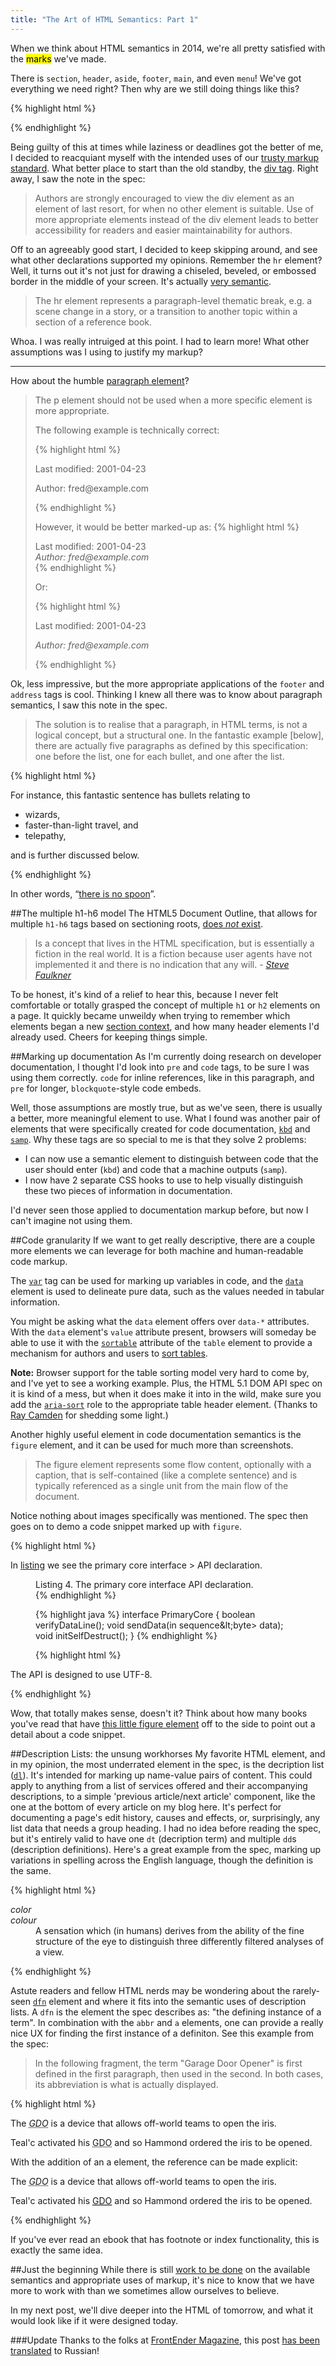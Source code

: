 ```yaml
---
title: "The Art of HTML Semantics: Part 1"
---
```


When we think about HTML semantics in <time datetime="{{page.date}}" title="{{page.date}}">2014</time>, we're all pretty satisfied with the <mark>marks</mark> we've made.

There is `section`, `header`, `aside`, `footer`, `main`, and even `menu`! We've got everything we need right? Then why are we still doing things like this?

{% highlight html %}

<body class="article">
<div class="content">
{% endhighlight %}

Being guilty of this at times while laziness or deadlines got the better of me, I decided to reacquiant myself with the intended uses of our [trusty markup standard](https://developer.mozilla.org/en-US/docs/Web/HTML). What better place to start than the old standby, the [div tag](http://www.w3.org/html/wg/drafts/html/master/grouping-content.html#the-div-element). Right away, I saw the note in the spec:

> Authors are strongly encouraged to view the div element as an element of last resort, for when no other element is suitable. Use of more appropriate elements instead of the div element leads to better accessibility for readers and easier maintainability for authors.

Off to an agreeably good start, I decided to keep skipping around, and see what other declarations supported my opinions. Remember the `hr` element? Well, it turns out it's not just for drawing a chiseled, beveled, or embossed border in the middle of your screen. It's actually [very semantic](http://www.w3.org/html/wg/drafts/html/master/grouping-content.html#the-hr-element).

> The hr element represents a paragraph-level thematic break, e.g. a scene change in a story, or a transition to another topic within a section of a reference book.

Whoa. I was really intruiged at this point. I had to learn more! What other assumptions was I using to justify my markup?

<hr/>

How about the humble [paragraph element](http://www.w3.org/html/wg/drafts/html/master/grouping-content.html#the-p-element)?

<blockquote>
The p element should not be used when a more specific element is more appropriate.

The following example is technically correct:

{% highlight html %}

<section>
 <p>Last modified: 2001-04-23</p>
 <p>Author: fred@example.com</p>
</section>
{% endhighlight %}

However, it would be better marked-up as:
{% highlight html %}

<section>
 <footer>Last modified: 2001-04-23</footer>
 <address>Author: fred@example.com</address>
</section>
{% endhighlight %}

Or:

{% highlight html %}

<section>
 <footer>
  <p>Last modified: 2001-04-23</p>
  <address>Author: fred@example.com</address>
 </footer>
</section>

{% endhighlight %}

</blockquote>

Ok, less impressive, but the more appropriate applications of the `footer` and `address` tags is cool. Thinking I knew all there was to know about paragraph semantics, I saw this note in the spec.

> The solution is to realise that a paragraph, in HTML terms, is not a logical concept, but a structural one. In the fantastic example [below], there are actually five paragraphs as defined by this specification: one before the list, one for each bullet, and one after the list.

{% highlight html %}

<p>For instance, this fantastic sentence has bullets relating to</p>
<ul><li>wizards,
 <li>faster-than-light travel, and
 <li>telepathy,</ul>
<p>and is further discussed below.</p>
{% endhighlight %}

In other words, “[there is no spoon](http://www.youtube.com/watch?v=XO0pcWxcROI)”.

##The multiple h1-h6 model
The HTML5 Document Outline, that allows for multiple `h1-h6` tags based on sectioning roots, [does _not_ exist](http://blog.paciellogroup.com/2013/10/html5-document-outline/).

> Is a concept that lives in the HTML specification, but is essentially a fiction in the real world. It is a fiction because user agents have not implemented it and there is no indication that any will.
> <cite>- [Steve Faulkner](twitter.com/stevefaulkner)</cite>

To be honest, it's kind of a relief to hear this, because I never felt comfortable or totally grasped the concept of multiple `h1` or `h2` elements on a page. It quickly became unweildy when trying to remember which elements began a new [section context](http://www.w3.org/TR/html5/sections.html#outlines), and how many header elements I'd already used. Cheers for keeping things simple.

##Marking up documentation
As I'm currently doing research on developer documentation, I thought I'd look into `pre` and `code` tags, to be sure I was using them correctly. `code` for inline references, like in this paragraph, and `pre` for longer, `blockquote`-style code embeds.

Well, those assumptions are mostly true, but as we've seen, there is usually a better, more meaningful element to use. What I found was another pair of elements that were specifically created for code documentation, [`kbd`](http://www.w3.org/html/wg/drafts/html/master/text-level-semantics.html#the-kbd-element) and [`samp`](http://www.w3.org/html/wg/drafts/html/master/text-level-semantics.html#the-samp-element). Why these tags are so special to me is that they solve 2 problems:

-   I can now use a semantic element to distinguish between code that the user should enter (`kbd`) and code that a machine outputs (`samp`).
-   I now have 2 separate CSS hooks to use to help visually distinguish these two pieces of information in documentation.

I'd never seen those applied to documentation markup before, but now I can't imagine not using them.

##Code granularity
If we want to get really descriptive, there are a couple more elements we can leverage for both machine and human-readable code markup.

The [`var`](http://www.w3.org/html/wg/drafts/html/master/text-level-semantics.html#the-var-element) tag can be used for marking up variables in code, and the [`data`](http://www.w3.org/html/wg/drafts/html/master/text-level-semantics.html#the-data-element) element is used to delineate pure data, such as the values needed in tabular information.

You might be asking what the `data` element offers over `data-*` attributes. With the `data` element's `value` attribute present, browsers will someday be able to use it with the [`sortable`](http://www.w3.org/html/wg/drafts/html/master/tabular-data.html#attr-table-sortable) attribute of the `table` element to provide a mechanism for authors and users to [sort tables](http://www.w3.org/html/wg/drafts/html/master/tabular-data.html#table-sorting-model).

<aside>
<strong>Note:</strong> Browser support for the table sorting model very hard to come by, and I've yet to see a working example. Plus, the HTML 5.1 DOM API spec on it is kind of a mess, but when it does make it into in the wild, make sure you add the <a href="http://www.w3.org/TR/wai-aria/states_and_properties#aria-sort"><code>aria-sort</code></a> role to the appropriate table header element. (Thanks to <a href="http://www.raymondcamden.com/">Ray Camden</a> for shedding some light.)
</aside>

Another highly useful element in code documentation semantics is the `figure` element, and it can be used for much more than screenshots.

> The figure element represents some flow content, optionally with a caption, that is self-contained (like a complete sentence) and is typically referenced as a single unit from the main flow of the document.

Notice nothing about images specifically was mentioned. The spec then goes on to demo a code snippet marked up with `figure`.

{% highlight html %}

<p>In <a href="#l4">listing</a> we see the primary core interface
> API declaration.</p>
<figure id="l4">
 <figcaption>Listing 4. The primary core interface API declaration.</figcaption>
{% endhighlight %}

{% highlight java %}
interface PrimaryCore {
boolean verifyDataLine();
void sendData(in sequence&amp;lt;byte> data);
void initSelfDestruct();
}
{% endhighlight %}

{% highlight html %}

</figure>
<p>The API is designed to use UTF-8.</p>
{% endhighlight %}

Wow, that totally makes sense, doesn't it? Think about how many books you've read that have [this little figure element](http://www.codinghorror.com/blog/2007/12/on-the-meaning-of-coding-horror.html) off to the side to point out a detail about a code snippet.

##Description Lists: the unsung workhorses
My favorite HTML element, and in my opinion, the most underrated element in the spec, is the decription list ([`dl`](http://www.w3.org/TR/html5/grouping-content.html#the-dl-element)). It's intended for marking up name-value pairs of content. This could apply to anything from a list of services offered and their accompanying descriptions, to a simple 'previous article/next article' component, like the one at the bottom of every article on my blog here. It's perfect for documenting a page's edit history, causes and effects, or, surprisingly, any list data that needs a group heading. I had no idea before reading the spec, but it's entirely valid to have one `dt` (decription term) and multiple `dd`s (description definitions). Here's a great example from the spec, marking up variations in spelling across the English language, though the definition is the same.

{% highlight html %}

<dl>
 <dt lang="en-US"> <dfn>color</dfn> </dt>
 <dt lang="en-GB"> <dfn>colour</dfn> </dt>
 <dd> A sensation which (in humans) derives from the ability of
 the fine structure of the eye to distinguish three differently
 filtered analyses of a view. </dd>
</dl>
{% endhighlight %}

Astute readers and fellow HTML nerds may be wondering about the rarely-seen [`dfn`](http://www.w3.org/TR/html5/text-level-semantics.html#the-dfn-element) element and where it fits into the semantic uses of description lists. A `dfn` is the element the spec describes as: "the defining instance of a term". In combination with the `abbr` and `a` elements, one can provide a really nice UX for finding the first instance of a definiton. See this example from the spec:

> In the following fragment, the term "Garage Door Opener" is first defined in the first paragraph, then used in the second. In both cases, its abbreviation is what is actually displayed.

{% highlight html %}

<p>The <dfn><abbr title="Garage Door Opener">GDO</abbr></dfn>
is a device that allows off-world teams to open the iris.</p>
<!-- ... later in the document: -->
<p>Teal'c activated his <abbr title="Garage Door Opener">GDO</abbr>
and so Hammond ordered the iris to be opened.</p>
With the addition of an a element, the reference can be made explicit:

<p>The <dfn id=gdo><abbr title="Garage Door Opener">GDO</abbr></dfn>
is a device that allows off-world teams to open the iris.</p>
<!-- ... later in the document: -->
<p>Teal'c activated his <a href=#gdo><abbr title="Garage Door Opener">GDO</abbr></a>
and so Hammond ordered the iris to be opened.</p>
{% endhighlight %}

If you've ever read an ebook that has footnote or index functionality, this is exactly the same idea.

##Just the beginning
While there is still [work to be done](http://alistapart.com/comments/battle-for-the-body-field#336421) on the available semantics and appropriate uses of markup, it's nice to know that we have more to work with than we sometimes allow ourselves to believe.

In my next post, we'll dive deeper into the HTML of tomorrow, and what it would look like if it were designed today.

###Update
Thanks to the folks at [FrontEnder Magazine](https://twitter.com/frontenderinfo), this post [has been translated](http://frontender.info/the-art-of-html-semantics-pt1/) to Russian!
